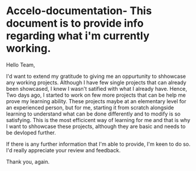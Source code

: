 # Accelo-documentation- This document is to provide info regarding what i'm currently working.

Hello Team,

I'd want to extend my gratitude to giving me an oppurtunity to shhowcase any working projects.
Although I have few single projects that can already been showcased, I knew I wasn't satified with what I already have.
Hence, Two days ago, I started to work on few more projects that can be help me prove my learning ability.
These projects maybe at an elementary level for an experienced person, but for me, starting it from scratch alongside learning to understand what can be done differently and to modify is so satisfying.
This is the most efficicent way of learning for me and that is why I want to shhowcase these projects, although they are basic and needs to be devloped further.

If there is any further information that I'm able to provide, I'm keen to do so.
I'd really appreciate your review and feedback.

Thank you, again.
